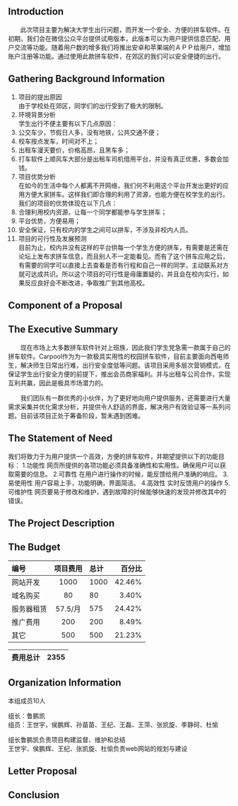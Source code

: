## Introduction
&#160; &#160; &#160; &#160;此次项目主要为解决大学生出行问题，而开发一个安全、方便的拼车软件。在初期，我们会在微信公众平台提供试用版本，此版本可以为用户提供信息匹配、用户交流等功能。随着用户数的增多我们将推出安卓和苹果端的ＡＰＰ给用户，增加账户注册等功能。通过使用此款拼车软件，在郊区的我们可以安全便捷的出行。
## Gathering Background Information  
1. 项目的提出原因  
   由于学校处在郊区，同学们的出行受到了极大的限制。
2. 环境背景分析   
   学生出行不便主要有以下几点原因：
 1. 公交车少，节假日人多，没有地铁，公共交通不便；
 2. 校车按点发车，时间对不上；
 3. 出租车漫天要价，价格高昂，且黑车多；
 4. 打车软件上顺风车大部分是出租车司机借用平台，并没有真正优惠，多数会加钱。
3. 项目优势分析  
   在如今的生活中每个人都离不开网络，我们何不利用这个平台开发出更好的应用方便大家拼车。这样我们即合理的利用了资源，也能方便在校学生的出行。我们的项目的优势体现在以下几点：
 1. 合理利用校内资源，让每一个同学都能参与学生拼车；
 2. 平台优势，方便易用；
 3. 安全保证，只有校内的学生之间可以拼车，不涉及非校内人员。 
4. 项目的可行性及发展预测  
    目前为止，校内并没有这样的平台供每一个学生方便的拼车，有需要是还需在论坛上发布求拼车信息，而且别人不一定能看见。而有了这个拼车应用之后，有需要的同学可以直接上去查看是否有行程和自己一样的同学，主动联系对方就可达成共识。所以这个项目的可行性是毋庸置疑的，并且会在校内实行，如果反应良好会不断改进，争取推广到其他高校。 


## Component of a Proposal
## The Executive Summary
&emsp;&emsp;现在市场上大多数拼车软件针对上班族，因此我们学生党急需一款属于自己的拼车软件。Carpool作为为一款极具实用性的校园拼车软件，目前主要面向西电师生，解决师生日常出行难，出行安全度低等问题。该项目采用多层次营销模式，在保证学生出行安全方便的前提下，推出会员商家福利。并与出租车公司合作，实现互利共赢，因此是极具市场潜力的。

&emsp;&emsp;我们团队有一群优秀的小伙伴，为了更好地向用户提供服务，还需要进行大量需求采集并优化需求分析，并提供令人舒适的界面，解决用户有效验证等一系列问题。目前该项目正处于筹备阶段，暂未遇到困难。
## The Statement of Need
我们将致力于为用户提供一个高效，方便的拼车软件，并期望提供以下的功能目标：
1.功能性
网页所提供的各项功能必须具备准确性和实用性。确保用户可以获取需要的信息。
2.可靠性
在用户进行操作的时候，能反馈给用户准确的响应。
3.易使用性
用户容易上手，功能明确，界面简洁。
4.高效性
实时反馈用户的操作
5.可维护性
网页要易于修改和维护，遇到故障的时候能够快速的发现并修改其中的错误。
## The Project Description
## The Budget
|编号      |项目费用|总计|	百分比|  
|:---------|:------:|:---|------:|
|网站开发  |1000	  |1000|	42.46%| 
|域名购买  |80		  |80	 |	3.40% |
|服务器租赁|57.5/月 |575 |	24.42%| 
|推广费用  |200	  |200 |	8.49% |
|其它		  |500	  |500 |	21.23%|

|费用总计  |                2355 |  
|:---------|--------------------:|  

## Organization Information
本组成员10人  


组长：鲁鹏凯  
组员：王世宇，侯鹏辉、孙苗苗、王纪、王磊、王萍、张凯旋、李静珂、杜愉


组长鲁鹏凯负责项目构建监督、维护和总结  
王世宇、侯鹏辉、王纪、张凯旋、杜愉负责web网站的规划与建设  
## Letter Proposal
## Conclusion
